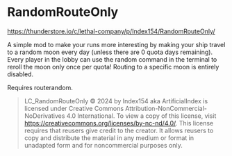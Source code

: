 # RandomRouteOnly
https://thunderstore.io/c/lethal-company/p/Index154/RandomRouteOnly/

A simple mod to make your runs more interesting by making your ship travel to a random moon every day (unless there are 0 quota days remaining). Every player in the lobby can use the random command in the terminal to reroll the moon only once per quota! Routing to a specific moon is entirely disabled.

Requires routerandom.
⠀
⠀
⠀
⠀
⠀
> LC_RandomRouteOnly © 2024 by Index154 aka ArtificialIndex is licensed under Creative Commons Attribution-NonCommercial-NoDerivatives 4.0 International. To view a copy of this license, visit https://creativecommons.org/licenses/by-nc-nd/4.0/. This license requires that reusers give credit to the creator. It allows reusers to copy and distribute the material in any medium or format in unadapted form and for noncommercial purposes only.
